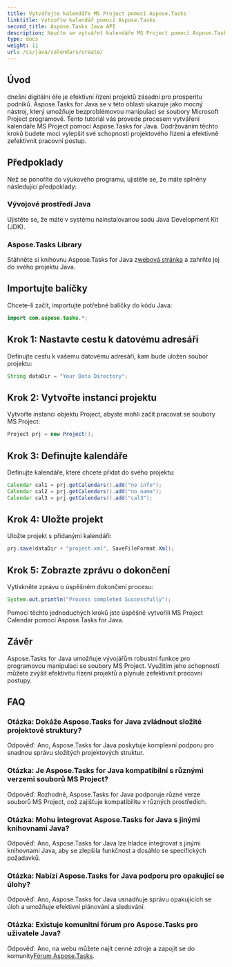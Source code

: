 ```yaml
---
title: Vytvářejte kalendáře MS Project pomocí Aspose.Tasks
linktitle: Vytvořte kalendář pomocí Aspose.Tasks
second_title: Aspose.Tasks Java API
description: Naučte se vytvářet kalendáře MS Project pomocí Aspose.Tasks pro Javu. Snadno zjednodušte správu projektů.
type: docs
weight: 11
url: /cs/java/calendars/create/
---
```

## Úvod
dnešní digitální éře je efektivní řízení projektů zásadní pro prosperitu podniků. Aspose.Tasks for Java se v této oblasti ukazuje jako mocný nástroj, který umožňuje bezproblémovou manipulaci se soubory Microsoft Project programově. Tento tutoriál vás provede procesem vytváření kalendáře MS Project pomocí Aspose.Tasks for Java. Dodržováním těchto kroků budete moci vylepšit své schopnosti projektového řízení a efektivně zefektivnit pracovní postup.
## Předpoklady
Než se ponoříte do výukového programu, ujistěte se, že máte splněny následující předpoklady:
### Vývojové prostředí Java
Ujistěte se, že máte v systému nainstalovanou sadu Java Development Kit (JDK).
### Aspose.Tasks Library
 Stáhněte si knihovnu Aspose.Tasks for Java z[webová stránka](https://releases.aspose.com/tasks/java/) a zahrňte jej do svého projektu Java.

## Importujte balíčky
Chcete-li začít, importujte potřebné balíčky do kódu Java:
```java
import com.aspose.tasks.*;
```
## Krok 1: Nastavte cestu k datovému adresáři
Definujte cestu k vašemu datovému adresáři, kam bude uložen soubor projektu:
```java
String dataDir = "Your Data Directory";
```
## Krok 2: Vytvořte instanci projektu
Vytvořte instanci objektu Project, abyste mohli začít pracovat se soubory MS Project:
```java
Project prj = new Project();
```
## Krok 3: Definujte kalendáře
Definujte kalendáře, které chcete přidat do svého projektu:
```java
Calendar cal1 = prj.getCalendars().add("no info");
Calendar cal2 = prj.getCalendars().add("no name");
Calendar cal3 = prj.getCalendars().add("cal3");
```
## Krok 4: Uložte projekt
Uložte projekt s přidanými kalendáři:
```java
prj.save(dataDir + "project.xml", SaveFileFormat.Xml);
```
## Krok 5: Zobrazte zprávu o dokončení
Vytiskněte zprávu o úspěšném dokončení procesu:
```java
System.out.println("Process completed Successfully");
```
Pomocí těchto jednoduchých kroků jste úspěšně vytvořili MS Project Calendar pomocí Aspose.Tasks for Java.

## Závěr
Aspose.Tasks for Java umožňuje vývojářům robustní funkce pro programovou manipulaci se soubory MS Project. Využitím jeho schopností můžete zvýšit efektivitu řízení projektů a plynule zefektivnit pracovní postupy.
## FAQ
### Otázka: Dokáže Aspose.Tasks for Java zvládnout složité projektové struktury?
Odpověď: Ano, Aspose.Tasks for Java poskytuje komplexní podporu pro snadnou správu složitých projektových struktur.
### Otázka: Je Aspose.Tasks for Java kompatibilní s různými verzemi souborů MS Project?
Odpověď: Rozhodně, Aspose.Tasks for Java podporuje různé verze souborů MS Project, což zajišťuje kompatibilitu v různých prostředích.
### Otázka: Mohu integrovat Aspose.Tasks for Java s jinými knihovnami Java?
Odpověď: Ano, Aspose.Tasks for Java lze hladce integrovat s jinými knihovnami Java, aby se zlepšila funkčnost a dosáhlo se specifických požadavků.
### Otázka: Nabízí Aspose.Tasks for Java podporu pro opakující se úlohy?
Odpověď: Ano, Aspose.Tasks for Java usnadňuje správu opakujících se úloh a umožňuje efektivní plánování a sledování.
### Otázka: Existuje komunitní fórum pro Aspose.Tasks pro uživatele Java?
 Odpověď: Ano, na webu můžete najít cenné zdroje a zapojit se do komunity[Fórum Aspose.Tasks](https://forum.aspose.com/c/tasks/15).